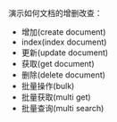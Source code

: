 演示如何文档的增删改查：

- 增加(create document)  
- index(index document)  
- 更新(update document)  
- 获取(get document)  
- 删除(delete document)  
- 批量操作(bulk)  
- 批量获取(multi get)  
- 批量查询(multi search)
